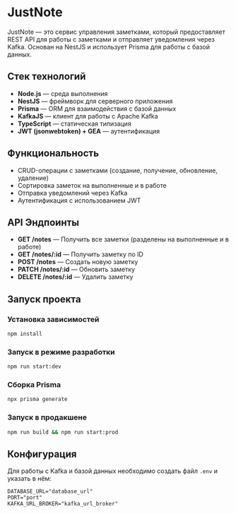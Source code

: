 # JustNote

JustNote — это сервис управления заметками, который предоставляет REST API для работы с заметками и отправляет уведомления через Kafka. Основан на NestJS и использует Prisma для работы с базой данных.

## Стек технологий
- **Node.js** — среда выполнения
- **NestJS** — фреймворк для серверного приложения
- **Prisma** — ORM для взаимодействия с базой данных
- **KafkaJS** — клиент для работы с Apache Kafka
- **TypeScript** — статическая типизация
- **JWT (jsonwebtoken) + GEA** — аутентификация

## Функциональность
- CRUD-операции с заметками (создание, получение, обновление, удаление)
- Сортировка заметок на выполненные и в работе
- Отправка уведомлений через Kafka
- Аутентификация с использованием JWT



## API Эндпоинты
- **GET /notes** — Получить все заметки (разделены на выполненные и в работе)
- **GET /notes/:id** — Получить заметку по ID
- **POST /notes** — Создать новую заметку
- **PATCH /notes/:id** — Обновить заметку
- **DELETE /notes/:id** — Удалить заметку

## Запуск проекта

### Установка зависимостей
```sh
npm install
```

### Запуск в режиме разработки
```sh
npm run start:dev
```
### Сборка Prisma
```sh
npx prisma generate
```
### Запуск в продакшене
```sh
npm run build && npm run start:prod
```

## Конфигурация
Для работы с Kafka и базой данных необходимо создать файл `.env` и указать в нём:
```env
DATABASE_URL="database_url"
PORT="port"
KAFKA_URL_BROKER="kafka_url_broker"
```

